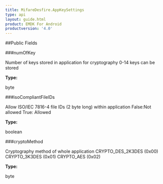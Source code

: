 ```yaml
---
title: MifareDesfire.AppKeySettings
type: api
layout: guide.html
product: EMDK For Android
productversion: '4.0'
---
```





##Public Fields

###numOfKey

Number of keys stored in application for cryptography 0-14 keys can
 be stored

**Type:**

byte

###isoCompliantFileIDs

Allow ISO/IEC 7816-4 file IDs (2 byte long) within application
 False:Not allowed True: Allowed

**Type:**

boolean

###cryptoMethod

Cryptography method of whole application CRYPTO_DES_2K3DES (0x00)
 CRYPTO_3K3DES (0x01) CRYPTO_AES (0x02)

**Type:**

byte









